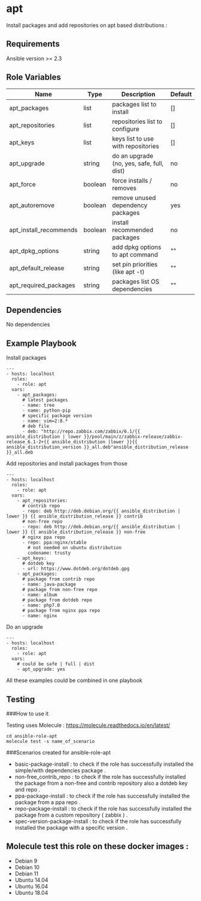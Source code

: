 apt
===

Install packages and add repositories on apt based distributions :

Requirements
------------

Ansible version >= 2.3

Role Variables
--------------

Name | Type | Description | Default
---------|----------|---------|---------
 apt_packages | list | packages list to install | []
 apt_repositories | list | repositories list to configure | []
 apt_keys | list | keys list to use with repositories | []
 apt_upgrade | string | do an upgrade (no, yes, safe, full, dist) | no
 apt_force | boolean | force installs / removes | no
 apt_autoremove | boolean | remove unused dependency packages | yes
 apt_install_recommends | boolean | install recommended packages | no
 apt_dpkg_options | string | add dpkg options to apt command | ""
 apt_default_release | string | set pin priorities (like apt -t) | ""
 apt_required_packages | string | packages list OS dependencies | ""

Dependencies
------------

No dependencies

Example Playbook
----------------

Install packages

```
---
- hosts: localhost
  roles:
    - role: apt
  vars:
    - apt_packages:
      # latest packages
      - name: tree
      - name: python-pip
      # specific package version
      - name: vim=2:8.*
      # deb file
      - deb: "http://repo.zabbix.com/zabbix/6.1/{{ ansible_distribution | lower }}/pool/main/z/zabbix-release/zabbix-release_6.1-2+{{ ansible_distribution |lower }}{{ ansible_distribution_version }}_all.deb"ansible_distribution_release }}_all.deb
```

Add repositories and install packages from those

```
---
- hosts: localhost
  roles:
    - role: apt
  vars:
    - apt_repositories:
      # contrib repo
      - repo: deb http://deb.debian.org/{{ ansible_distribution | lower }} {{ ansible_distribution_release }} contrib
      # non-free repo
      - repo: deb http://deb.debian.org/{{ ansible_distribution | lower }} {{ ansible_distribution_release }} non-free
      # nginx ppa repo
      - repo: ppa:nginx/stable
        # not needed on ubuntu distribution
        codename: trusty
    - apt_keys:
      # dotdeb key
      - url: https://www.dotdeb.org/dotdeb.gpg
    - apt_packages:
      # package from contrib repo
      - name: java-package
      # package from non-free repo
      - name: album
      # package from dotdeb repo
      - name: php7.0
      # package from nginx ppa repo
      - name: nginx
```

Do an upgrade

```
---
- hosts: localhost
  roles:
    - role: apt
  vars:
    # could be safe | full | dist
    - apt_upgrade: yes
```

All these examples could be combined in one playbook


Testing
-------

###How to use it

Testing uses Molecule : https://molecule.readthedocs.io/en/latest/
```
cd ansible-role-apt
molecule test -s name_of_scenario

```

###Scenarios created for ansible-role-apt

- basic-package-install : to check if the role has successfully installed the simple/with dependencies package .
- non-free_contrib_repo : to check if the role has successfully installed the package from a non-free and contrib repository also a dotdeb key and repo .
- ppa-package-install   : to check if the role has successfully installed the package from a ppa repo .
- repo-package-install  : to check if the role has successfully installed the package from a custom repository ( zabbix ) .
- spec-version-package-install : to check if the role has successfully installed the package with a specific version .

Molecule test this role on these docker images :
------------------------------------------------

- Debian 9
- Debian 10
- Debian 11
- Ubuntu 14.04
- Ubuntu 16.04
- Ubuntu 18.04
